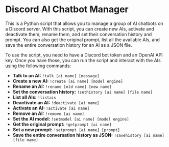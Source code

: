 # Discord AI Chatbot Manager

This is a Python script that allows you to manage a group of AI chatbots on a Discord server. With this script, you can create new AIs, activate and deactivate them, rename them, and set their conversation history and prompt. You can also get the original prompt, list all the available AIs, and save the entire conversation history for an AI as a JSON file. 

To use the script, you need to have a Discord bot token and an OpenAI API key. Once you have those, you can run the script and interact with the AIs using the following commands:

- **Talk to an AI:** `!talk [ai name] [message]`
- **Create a new AI:** `!create [ai name] [model engine]`
- **Rename an AI:** `!rename [old name] [new name]`
- **Set the conversation history:** `!sethistory [ai name] [file name]`
- **List all AIs:** `!listais`
- **Deactivate an AI:** `!deactivate [ai name]`
- **Activate an AI:** `!activate [ai name]`
- **Remove an AI:** `!remove [ai name]`
- **Set the AI model:** `!setmodel [ai name] [model engine]`
- **Get the original prompt:** `!getprompt [ai name]`
- **Set a new prompt:** `!setprompt [ai name] [prompt]`
- **Save the entire conversation history as JSON:** `!savehistory [ai name] [file name]`
